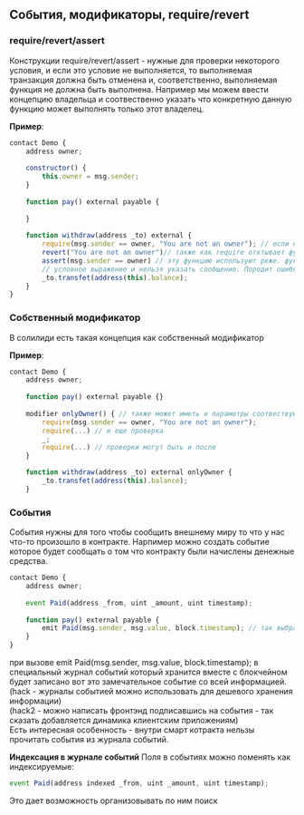 ## События, модификаторы, require/revert

### require/revert/assert

Конструкции require/revert/assert - нужные для проверки некоторого условия, и если это условие не выполняется,
то выполняемая транзакция должна быть отменена и, соответственно, выполняемая функция не должна быть выполнена.
Например мы можем ввести концепцию владельца и соотвественно указать что конкретную данную функцию может выполнять только этот владелец.
  
  
**Пример**:
```js
contact Demo {
    address owner;
    
    constructor() {
        this.owner = msg.sender;
    } 
    
    function pay() external payable {
        
    }
    
    function withdraw(address _to) external {
        require(msg.sender == owner, "You are not an owner"); // если не тру - то выбрасывается 
        revert("You are not an owner")// также как require отктывает функцию - но условие надо написать самостоятельно
        assert(msg.sender == owner) // эту функцию используют реже. функция принимает только
        // условное выражение и нельзя указать сообщение. Породит ошибку - panic!
        _to.transfet(address(this).balance);
    } 
}
```

### Собственный модификатор

В солилиди есть такая концепция как собственный модификатор 

**Пример**:
```js
contact Demo {
    address owner;
    
    function pay() external payable {}
    
    modifier onlyOwner() { // также может иметь и параметры соотвествующие функции к которой присваивается 
        require(msg.sender == owner, "You are not an owner");
        require(...) // и еще проверка
        _;
        require(...) // проверки могут быть и после
    }

    function withdraw(address _to) external onlyOwner {
        _to.transfet(address(this).balance);
    }
```


### События

События нужны для того чтобы сообщить внешнему миру то что у нас что-то произошло в контракте.
Нарпимер можно создать событие которое будет сообщать о том что контракту были начислены денежные средства.
```js
contact Demo {
    address owner;
    
    event Paid(address _from, uint _amount, uint timestamp);
    
    function pay() external payable {
        emit Paid(msg.sender, msg.value, block.timestamp); // так выбрасывается событие
    }
}
```

при вызове emit Paid(msg.sender, msg.value, block.timestamp); в специальный журнал событий который хранится вместе с блокчейном
будет записано вот это замечательное событие со всей информацией.   
(hack - журналы событией можно использовать для дешевого хранения информации)  
(hack2 - можно написать фронтэнд подписавшись на события - так сказать добавляется динамика клиентским приложениям)  
Есть интересная особенность - внутри смарт котракта нельзы прочитать события из журнала событий.

**Индексация в журнале событий**
Поля в событиях можно поменять как индексируемые:
```js
event Paid(address indexed _from, uint _amount, uint timestamp);
```
Это дает возможность организовывать по ним поиск






